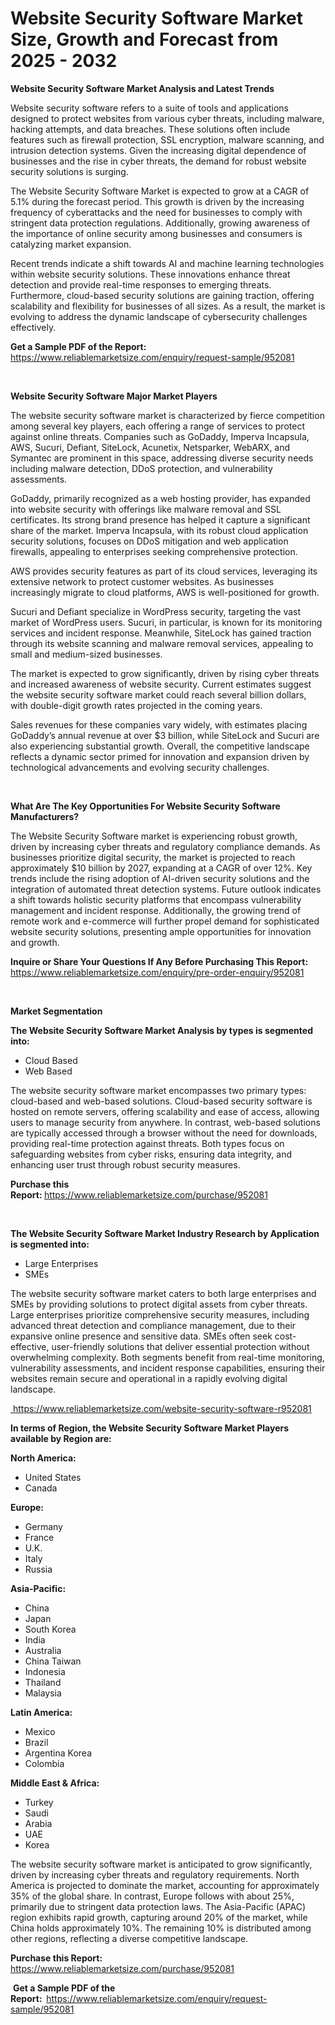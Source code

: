 <p><h1>Website Security Software Market Size, Growth and Forecast from 2025 - 2032</h1></p><p><strong>Website Security Software Market Analysis and Latest Trends</strong></p>
<p><p>Website security software refers to a suite of tools and applications designed to protect websites from various cyber threats, including malware, hacking attempts, and data breaches. These solutions often include features such as firewall protection, SSL encryption, malware scanning, and intrusion detection systems. Given the increasing digital dependence of businesses and the rise in cyber threats, the demand for robust website security solutions is surging.</p><p>The Website Security Software Market is expected to grow at a CAGR of 5.1% during the forecast period. This growth is driven by the increasing frequency of cyberattacks and the need for businesses to comply with stringent data protection regulations. Additionally, growing awareness of the importance of online security among businesses and consumers is catalyzing market expansion. </p><p>Recent trends indicate a shift towards AI and machine learning technologies within website security solutions. These innovations enhance threat detection and provide real-time responses to emerging threats. Furthermore, cloud-based security solutions are gaining traction, offering scalability and flexibility for businesses of all sizes. As a result, the market is evolving to address the dynamic landscape of cybersecurity challenges effectively.</p></p>
<p><strong>Get a Sample PDF of the Report:&nbsp;</strong> <a href="https://www.reliablemarketsize.com/enquiry/request-sample/952081?utm_campaign=2468&utm_medium=2&utm_source=Github&utm_content=ia&utm_term=17042025&utm_id=website-security-software">https://www.reliablemarketsize.com/enquiry/request-sample/952081</a></p>
<p>&nbsp;</p>
<p><strong>Website Security Software Major Market Players</strong></p>
<p><p>The website security software market is characterized by fierce competition among several key players, each offering a range of services to protect against online threats. Companies such as GoDaddy, Imperva Incapsula, AWS, Sucuri, Defiant, SiteLock, Acunetix, Netsparker, WebARX, and Symantec are prominent in this space, addressing diverse security needs including malware detection, DDoS protection, and vulnerability assessments.</p><p>GoDaddy, primarily recognized as a web hosting provider, has expanded into website security with offerings like malware removal and SSL certificates. Its strong brand presence has helped it capture a significant share of the market. Imperva Incapsula, with its robust cloud application security solutions, focuses on DDoS mitigation and web application firewalls, appealing to enterprises seeking comprehensive protection.</p><p>AWS provides security features as part of its cloud services, leveraging its extensive network to protect customer websites. As businesses increasingly migrate to cloud platforms, AWS is well-positioned for growth.</p><p>Sucuri and Defiant specialize in WordPress security, targeting the vast market of WordPress users. Sucuri, in particular, is known for its monitoring services and incident response. Meanwhile, SiteLock has gained traction through its website scanning and malware removal services, appealing to small and medium-sized businesses.</p><p>The market is expected to grow significantly, driven by rising cyber threats and increased awareness of website security. Current estimates suggest the website security software market could reach several billion dollars, with double-digit growth rates projected in the coming years.</p><p>Sales revenues for these companies vary widely, with estimates placing GoDaddy’s annual revenue at over $3 billion, while SiteLock and Sucuri are also experiencing substantial growth. Overall, the competitive landscape reflects a dynamic sector primed for innovation and expansion driven by technological advancements and evolving security challenges.</p></p>
<p>&nbsp;</p>
<p><strong>What Are The Key Opportunities For Website Security Software Manufacturers?</strong></p>
<p><p>The Website Security Software market is experiencing robust growth, driven by increasing cyber threats and regulatory compliance demands. As businesses prioritize digital security, the market is projected to reach approximately $10 billion by 2027, expanding at a CAGR of over 12%. Key trends include the rising adoption of AI-driven security solutions and the integration of automated threat detection systems. Future outlook indicates a shift towards holistic security platforms that encompass vulnerability management and incident response. Additionally, the growing trend of remote work and e-commerce will further propel demand for sophisticated website security solutions, presenting ample opportunities for innovation and growth.</p></p>
<p><strong>Inquire or Share Your Questions If Any Before Purchasing This Report:</strong> <a href="https://www.reliablemarketsize.com/enquiry/pre-order-enquiry/952081?utm_campaign=2468&utm_medium=2&utm_source=Github&utm_content=ia&utm_term=17042025&utm_id=website-security-software">https://www.reliablemarketsize.com/enquiry/pre-order-enquiry/952081</a></p>
<p>&nbsp;</p>
<p><strong>Market Segmentation</strong></p>
<p><strong>The Website Security Software Market Analysis by types is segmented into:</strong></p>
<p><ul><li>Cloud Based</li><li>Web Based</li></ul></p>
<p><p>The website security software market encompasses two primary types: cloud-based and web-based solutions. Cloud-based security software is hosted on remote servers, offering scalability and ease of access, allowing users to manage security from anywhere. In contrast, web-based solutions are typically accessed through a browser without the need for downloads, providing real-time protection against threats. Both types focus on safeguarding websites from cyber risks, ensuring data integrity, and enhancing user trust through robust security measures.</p></p>
<p><strong>Purchase this Report:&nbsp;</strong><a href="https://www.reliablemarketsize.com/purchase/952081?utm_campaign=2468&utm_medium=2&utm_source=Github&utm_content=ia&utm_term=17042025&utm_id=website-security-software">https://www.reliablemarketsize.com/purchase/952081</a></p>
<p>&nbsp;</p>
<p><strong>The Website Security Software Market Industry Research by Application is segmented into:</strong></p>
<p><ul><li>Large Enterprises</li><li>SMEs</li></ul></p>
<p><p>The website security software market caters to both large enterprises and SMEs by providing solutions to protect digital assets from cyber threats. Large enterprises prioritize comprehensive security measures, including advanced threat detection and compliance management, due to their expansive online presence and sensitive data. SMEs often seek cost-effective, user-friendly solutions that deliver essential protection without overwhelming complexity. Both segments benefit from real-time monitoring, vulnerability assessments, and incident response capabilities, ensuring their websites remain secure and operational in a rapidly evolving digital landscape.</p></p>
<p><a href="https://www.reliablemarketsize.com/website-security-software-r952081?utm_campaign=2468&utm_medium=2&utm_source=Github&utm_content=ia&utm_term=17042025&utm_id=website-security-software">&nbsp;https://www.reliablemarketsize.com/website-security-software-r952081</a></p>
<p><strong>In terms of Region, the Website Security Software Market Players available by Region are:</strong></p>
<p>
    <p> <strong> North America: </strong>
        <ul>
            <li>United States</li>
            <li>Canada</li>
        </ul>
        </p> 
    <p> <strong> Europe: </strong>
        <ul>
            <li>Germany</li>
            <li>France</li>
            <li>U.K.</li>
            <li>Italy</li>
            <li>Russia</li>
        </ul>
        </p> 
    <p> <strong> Asia-Pacific: </strong>
        <ul>
            <li>China</li>
            <li>Japan</li>
            <li>South Korea</li>
            <li>India</li>
            <li>Australia</li>
            <li>China Taiwan</li>
            <li>Indonesia</li>
            <li>Thailand</li>
            <li>Malaysia</li>
        </ul>
        </p> 
    <p> <strong> Latin America: </strong>
        <ul>
            <li>Mexico</li>
            <li>Brazil</li>
            <li>Argentina Korea</li>
            <li>Colombia</li>
        </ul>
        </p> 
    <p> <strong> Middle East & Africa: </strong>
        <ul>
            <li>Turkey</li>
            <li>Saudi</li>
            <li>Arabia</li>
            <li>UAE</li>
            <li>Korea</li>
        </ul>
    </p>
    </p>
<p><p>The website security software market is anticipated to grow significantly, driven by increasing cyber threats and regulatory requirements. North America is projected to dominate the market, accounting for approximately 35% of the global share. In contrast, Europe follows with about 25%, primarily due to stringent data protection laws. The Asia-Pacific (APAC) region exhibits rapid growth, capturing around 20% of the market, while China holds approximately 10%. The remaining 10% is distributed among other regions, reflecting a diverse competitive landscape.</p></p>
<p><strong>Purchase this Report: </strong><a href="https://www.reliablemarketsize.com/purchase/952081?utm_campaign=2468&utm_medium=2&utm_source=Github&utm_content=ia&utm_term=17042025&utm_id=website-security-software">https://www.reliablemarketsize.com/purchase/952081</a></p>
<p>&nbsp;<strong>Get a Sample PDF of the Report:&nbsp;&nbsp;</strong><a href="https://www.reliablemarketsize.com/enquiry/request-sample/952081?utm_campaign=2468&utm_medium=2&utm_source=Github&utm_content=ia&utm_term=17042025&utm_id=website-security-software">https://www.reliablemarketsize.com/enquiry/request-sample/952081</a></p>
<p><strong></strong></p>
<p><p></p><p></p><p></p></p>